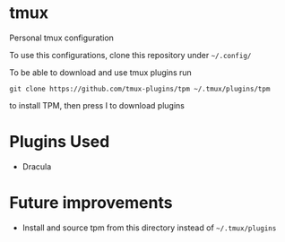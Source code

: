 # tmux
Personal tmux configuration

To use this configurations, clone this repository under `~/.config/`

To be able to download and use tmux plugins run

```shell
git clone https://github.com/tmux-plugins/tpm ~/.tmux/plugins/tpm
```
to install TPM, then press <leader>I to download plugins 

# Plugins Used
- Dracula

# Future improvements

- Install and source tpm from this directory instead of `~/.tmux/plugins`


